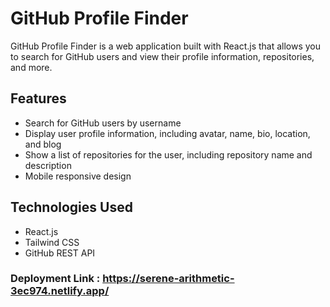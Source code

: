 # GitHub Profile Finder

GitHub Profile Finder is a web application built with React.js that allows you to search for GitHub users and view their profile information, repositories, and more.

## Features

- Search for GitHub users by username
- Display user profile information, including avatar, name, bio, location, and blog
- Show a list of repositories for the user, including repository name and description
- Mobile responsive design

## Technologies Used

- React.js
- Tailwind CSS
- GitHub REST API

### Deployment Link : https://serene-arithmetic-3ec974.netlify.app/

